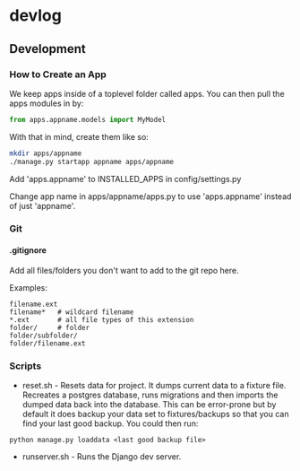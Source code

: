 # devlog

## Development

### How to Create an App

We keep apps inside of a toplevel folder called apps. You can then pull the apps modules in by:

```python
from apps.appname.models import MyModel
```

With that in mind, create them like so:

```bash
mkdir apps/appname
./manage.py startapp appname apps/appname
```

Add 'apps.appname' to INSTALLED_APPS in config/settings.py

Change app name in apps/appname/apps.py to use 'apps.appname' instead of just 'appname'.

### Git

#### .gitignore

Add all files/folders you don't want to add to the git repo here.

Examples:

```
filename.ext
filename*   # wildcard filename
*.ext       # all file types of this extension
folder/     # folder
folder/subfolder/
folder/filename.ext
```

### Scripts

- reset.sh - Resets data for project. It dumps current data to a fixture file. Recreates a postgres database, runs migrations and then imports the dumped data back into the database. This can be error-prone but by default it does backup your data set to fixtures/backups so that you can find your last good backup. You could then run:

```
python manage.py loaddata <last good backup file>
```

- runserver.sh - Runs the Django dev server.
